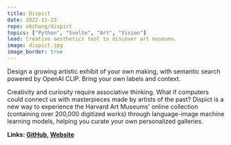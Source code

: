 ```yaml
---
title: Dispict
date: 2022-11-23
repo: ekzhang/dispict
topics: ["Python", "Svelte", "Art", "Vision"]
lead: Creative aesthetics tool to discover art museums.
image: dispict.jpg
image_border: true
---
```


Design a growing artistic exhibit of your own making, with semantic search
powered by OpenAI CLIP. Bring your own labels and context.

Creativity and curiosity require associative thinking. What if computers could
connect us with masterpieces made by artists of the past? Dispict is a new way
to experience the Harvard Art Museums' online collection (containing over
200,000 digitized works) through language-image machine learning models, helping
you curate your own personalized galleries.

**Links: [GitHub](https://github.com/ekzhang/dispict),
[Website](https://dispict.com)**
